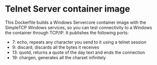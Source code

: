 # Telnet Server container image

This Dockerfile builds a Windows Servercore container image with the SimpleTCP Windows services, so you can test connectivity to a Windows the container through TCP/IP. It publishes the following ports:

*  7: echo, repeats any character you send to it using a telnet session
*  9: discard, discards all the bytes it receives
* 13: quotd, returns a quote of the day text and ends the connection
* 19: chargen, generates all the charset infinitely